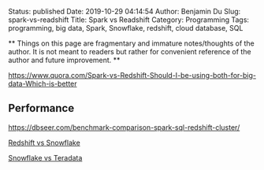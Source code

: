 Status: published
Date: 2019-10-29 04:14:54
Author: Benjamin Du
Slug: spark-vs-readshift
Title: Spark vs Readshift
Category: Programming
Tags: programming, big data, Spark, Snowflake, redshift, cloud database, SQL

**
Things on this page are fragmentary and immature notes/thoughts of the author.
It is not meant to readers but rather for convenient reference of the author and future improvement.
**

https://www.quora.com/Spark-vs-Redshift-Should-I-be-using-both-for-big-data-Which-is-better


## Performance

https://dbseer.com/benchmark-comparison-spark-sql-redshift-cluster/



[Redshift vs Snowflake](https://blog.panoply.io/redshift-vs-snowflake-the-full-comparison)

[Snowflake vs Teradata](https://db-engines.com/en/system/Snowflake%3BTeradata)

